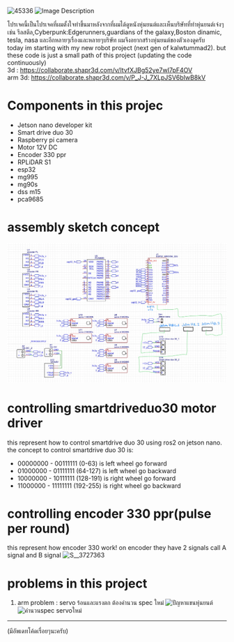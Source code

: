 ![45336](https://github.com/aelde/mobileRobot_remake_jetson_esp32/assets/79216582/e164a172-1ae1-4b88-b24e-d36f6d663b74)
<img src="https://github.com/aelde/mobileRobot_remake_jetson_esp32/assets/79216582/e164a172-1ae1-4b88-b24e-d36f6d663b74" alt="Image Description" width="500">


โปรเจคนี้เป็นโปรเจคที่ผมตั้งใจทำขึ้นมาหลังจากที่ผมได้ดูหนังหุ่นยนต์และเห็นบริษัทที่ทำหุ่นยนต์เจ๋งๆ เช่น รีลสตีล,Cyberpunk:Edgerunners,guardians of the galaxy,Boston dinamic, tesla, nasa และอีกหลายๆเรื่องและหลายๆบริษัท ผมจึงอยากสร้างหุ่นยนต์ของตัวเองดูครับ\
today im starting with my new robot project (next gen of kalwtummad2). but these code is just a small path of this project (updating the code continuously)\
3d : <https://collaborate.shapr3d.com/v/ItvfXJBg52ye7wI7pF4OV>\
arm 3d: <https://collaborate.shapr3d.com/v/P_J-J_7XLpJSV6bIwB8kV>

# Components in this projec
- Jetson nano developer kit
- Smart drive duo 30
- Raspberry pi camera
- Motor 12V DC
- Encoder 330 ppr
- RPLiDAR S1
- esp32
- mg995
- mg90s
- dss m15
- pca9685

# assembly sketch concept
![alt text](model/schematic/SCR-25670228-kuky.png)

# controlling smartdriveduo30 motor driver
this represent how to control smartdrive duo 30 using ros2 on jetson nano.
the concept to control smartdrive duo 30 is:

- 00000000 - 00111111 (0-63) is left wheel go forward
- 01000000 - 01111111 (64-127) is left wheel go backward
- 10000000 - 10111111 (128-191) is right wheel go forward
- 11000000 - 11111111 (192-255) is right wheel go backward

# controlling encoder 330 ppr(pulse per round)
this represent how encoder 330 work!
on encoder they have 2 signals call A signal and B signal
![S__3727363](https://github.com/aelde/mobileRobot_remake_jetson_esp32/assets/79216582/977466c0-7696-4b37-be79-eb2625588115)

# problems in this project
1. arm problem : servo ร้อนและแรงตก ต้องคำนวน spec ใหม่
![ปัญหาแขนหุ่นยนต์](https://github.com/aelde/mobileRobot_remake_jetson_esp32/assets/79216582/27db336a-0aac-40a5-9853-2faf6e9ab882)
![คำนวนspec servoใหม่](https://github.com/aelde/mobileRobot_remake_jetson_esp32/assets/79216582/94ed7b0c-5b21-4169-b747-9cebf3cf6451)

-------------

(มีอัพเดทโค้ดเรื่อยๆนะครับ)
